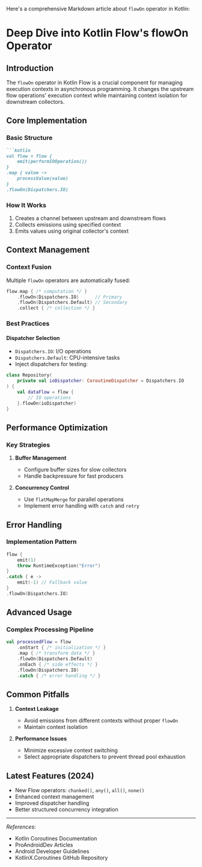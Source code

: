 Here's a comprehensive Markdown article about `flowOn` operator in Kotlin:


# Deep Dive into Kotlin Flow's flowOn Operator

## Introduction
The `flowOn` operator in Kotlin Flow is a crucial component for managing execution contexts in asynchronous programming. It changes the upstream flow operations' execution context while maintaining context isolation for downstream collectors.

## Core Implementation
### Basic Structure


```markdown
```kotlin
val flow = flow {
    emit(performIOOperation())
}
.map { value -> 
    processValue(value)
}
.flowOn(Dispatchers.IO)
```

### How It Works
1. Creates a channel between upstream and downstream flows
2. Collects emissions using specified context
3. Emits values using original collector's context

## Context Management
### Context Fusion
Multiple `flowOn` operators are automatically fused:
```kotlin
flow.map { /* computation */ }
    .flowOn(Dispatchers.IO)      // Primary
    .flowOn(Dispatchers.Default) // Secondary
    .collect { /* collection */ }
```

### Best Practices
#### Dispatcher Selection
- `Dispatchers.IO`: I/O operations
- `Dispatchers.Default`: CPU-intensive tasks
- Inject dispatchers for testing:

```kotlin
class Repository(
    private val ioDispatcher: CoroutineDispatcher = Dispatchers.IO
) {
    val dataFlow = flow {
        // IO operations
    }.flowOn(ioDispatcher)
}
```

## Performance Optimization
### Key Strategies
1. **Buffer Management**
   - Configure buffer sizes for slow collectors
   - Handle backpressure for fast producers

2. **Concurrency Control**
   - Use `flatMapMerge` for parallel operations
   - Implement error handling with `catch` and `retry`

## Error Handling
### Implementation Pattern
```kotlin
flow {
    emit(1)
    throw RuntimeException("Error")
}
.catch { e ->
    emit(-1) // Fallback value
}
.flowOn(Dispatchers.IO)
```

## Advanced Usage
### Complex Processing Pipeline
```kotlin
val processedFlow = flow
    .onStart { /* initialization */ }
    .map { /* transform data */ }
    .flowOn(Dispatchers.Default)
    .onEach { /* side effects */ }
    .flowOn(Dispatchers.IO)
    .catch { /* error handling */ }
```

## Common Pitfalls
1. **Context Leakage**
   - Avoid emissions from different contexts without proper `flowOn`
   - Maintain context isolation

2. **Performance Issues**
   - Minimize excessive context switching
   - Select appropriate dispatchers to prevent thread pool exhaustion

## Latest Features (2024)
- New Flow operators: `chunked()`, `any()`, `all()`, `none()`
- Enhanced context management
- Improved dispatcher handling
- Better structured concurrency integration

---
*References:*
- Kotlin Coroutines Documentation
- ProAndroidDev Articles
- Android Developer Guidelines
- KotlinX.Coroutines GitHub Repository
